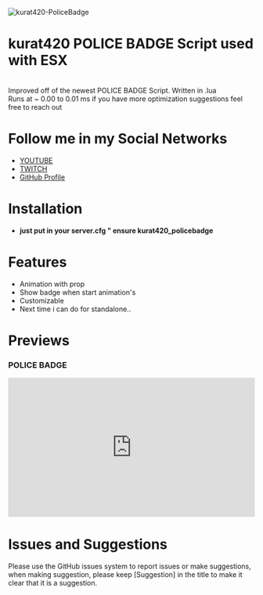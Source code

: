 ![kurat420-PoliceBadge](https://cdn.discordapp.com/attachments/881955889861509120/925470564049616986/BANNERBADGE.png)

# kurat420 POLICE BADGE Script used with ESX
<br>
Improved off of the newest POLICE BADGE Script. Written in .lua 
<br>
Runs at ~ 0.00 to 0.01 ms if you have more optimization suggestions feel free to reach out

# Follow me in my Social Networks
* [YOUTUBE](https://www.youtube.com/channel/UChRcrcs1EZna4hGIn1KD3cw)
* [TWITCH](https://www.twitch.tv/antunes27_)
* [GitHub Profile](https://github.com/kurat420)

# Installation
* **just put in your server.cfg " ensure kurat420_policebadge**

# Features
* Animation with prop
* Show badge when start animation's
* Customizable
* Next time i can do for standalone..
#

# Previews
### POLICE BADGE
<div style="width:100%;height:0px;position:relative;padding-bottom:56.250%;"><iframe src="https://streamable.com/e/18tv2f" frameborder="0" width="100%" height="100%" allowfullscreen style="width:100%;height:100%;position:absolute;left:0px;top:0px;overflow:hidden;"></iframe></div>

# Issues and Suggestions
Please use the GitHub issues system to report issues or make suggestions, when making suggestion, please keep [Suggestion] in the title to make it clear that it is a suggestion.
